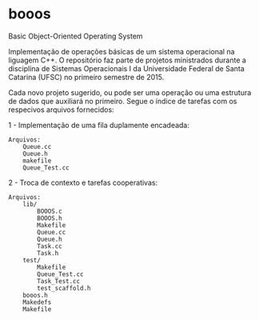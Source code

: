 # booos
Basic Object-Oriented Operating System

Implementação de operações básicas de um sistema operacional na liguagem C++. O repositório faz parte de projetos ministrados durante a disciplina de Sistemas Operacionais I da Universidade Federal de Santa Catarina (UFSC) no primeiro semestre de 2015. 

Cada novo projeto sugerido, ou pode ser uma operação ou uma estrutura de dados que auxiliará no primeiro. Segue o índice de tarefas com os respecivos arquivos fornecidos:

1 - Implementação de uma fila duplamente encadeada:

	Arquivos:
		Queue.cc
		Queue.h
		makefile
		Queue_Test.cc

2 - Troca de contexto e tarefas cooperativas:
	
	Arquivos:
		lib/
			BOOOS.c
			BOOOS.h
			Makefile
			Queue.cc
			Queue.h
			Task.cc
			Task.h
		test/
			Makefile
			Queue_Test.cc
			Task_Test.cc
			test_scaffold.h
		booos.h
		Makedefs
		Makefile
